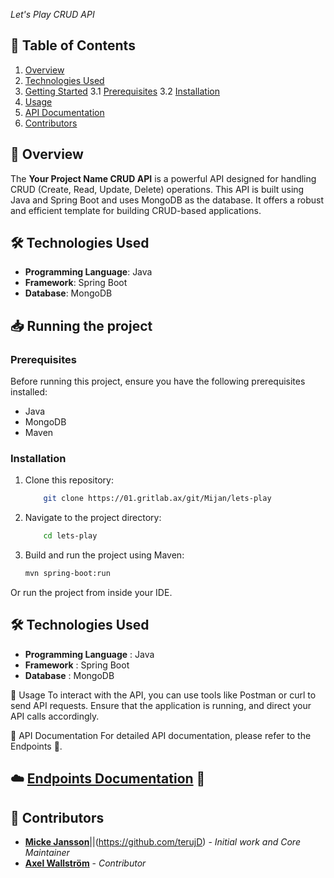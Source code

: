 *Let's Play CRUD API*

## 📝 Table of Contents

1. [Overview](#-overview)
2. [Technologies Used](#-technologies-used)
3. [Getting Started](#-getting-started)
   3.1 [Prerequisites](#prerequisites)
   3.2 [Installation](#installation)
4. [Usage](#-usage)
5. [API Documentation](#-api-documentation)
6. [Contributors](#-contributors)

## 📌 Overview

The **Your Project Name CRUD API** is a powerful API designed for handling CRUD (Create, Read, Update, Delete) operations. This API is built using Java and Spring Boot and uses MongoDB as the database. It offers a robust and efficient template for building CRUD-based applications.

## 🛠 Technologies Used

- **Programming Language**: Java
- **Framework**: Spring Boot
- **Database**: MongoDB

## 📥 Running the project


### Prerequisites

Before running this project, ensure you have the following prerequisites installed:

- Java
- MongoDB
- Maven

### Installation

1. Clone this repository:

    ```bash
        git clone https://01.gritlab.ax/git/Mijan/lets-play
    ```

2. Navigate to the project directory:

    ```bash
        cd lets-play
    ```
3. Build and run the project using Maven:

    ```bash
    mvn spring-boot:run
    ```
Or run the project from inside your IDE.

## 🛠 Technologies Used

- **Programming Language** : Java
- **Framework** : Spring Boot
- **Database** : MongoDB


🔧 Usage
To interact with the API, you can use tools like Postman or curl to send API requests. Ensure that the application is running, and direct your API calls accordingly.

📄 API Documentation
For detailed API documentation, please refer to the Endpoints 🔗.


## ☁️ [Endpoints Documentation](https://www.postman.com/descent-module-geologist-64551207/workspace/lets-play/request/30064026-fa0c2c4e-5aec-422b-be78-3a9e69dcc6fa) 🔗


## 👥 Contributors



- [**Micke Jansson**](https://01.gritlab.ax/git/Mijan/lets-play)||(https://github.com/terujD) - _Initial work and Core Maintainer_
- [**Axel Wallström**](https://github.com/Falusvampen) - _Contributor_
